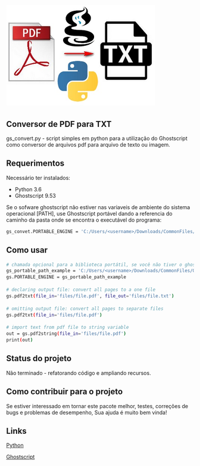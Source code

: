 
# ![Python Script Convert PDF em TXT](/files/pdf-to-txt.jpg?raw=true "Title")

## Conversor de PDF para TXT

gs_convert.py - script simples em python para a utilização do Ghostscript como conversor de arquivos pdf para  arquivo de texto ou imagem.

## Requerimentos

Necessário ter instalados:

* Python 3.6
* Ghostscript 9.53

Se o sofware ghostscript não estiver nas variaveis de ambiente do sistema operacional [PATH], use Ghostscript portável dando a referencia do caminho da pasta onde se encontra o executável do programa:

```sh
gs_convet.PORTABLE_ENGINE = 'C:/Users/<username>/Downloads/CommonFiles/Ghostscript/bin/gswin64c'
```

## Como usar

```sh
# chamada opcional para a biblioteca portátil, se você não tiver o ghostscript reconhecido nas variáveis de ambiente [PATH]
gs_portable_path_example = 'C:/Users/<username>/Downloads/CommonFiles/Ghostscript/bin/gswin64c'
gs.PORTABLE_ENGINE = gs_portable_path_example

# declaring output file: convert all pages to a one file
gs.pdf2txt(file_in='files/file.pdf', file_out='files/file.txt')

# omitting output file: convert all pages to separate files
gs.pdf2txt(file_in='files/file.pdf')

# import text from pdf file to string variable
out = gs.pdf2string(file_in='files/file.pdf')
print(out)
```

## Status do projeto

Não terminado - refatorando código e ampliando recursos.

## Como contribuir para o projeto

Se estiver interessado em tornar este pacote melhor,
testes, correções de bugs e problemas de desempenho,
Sua ajuda é muito bem vinda!

## Links

[Python](https://www.python.org/)

[Ghostscript](https://www.ghostscript.com/download/gsdnld.html)
